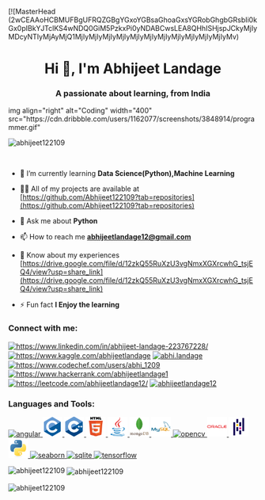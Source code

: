 [![MasterHead
(2wCEAAoHCBMUFBgUFRQZGBgYGxoYGBsaGhoaGxsYGRobGhgbGRsbIi0kGx0pIBkYJTclKS4wNDQ0GiM5PzkxPi0yNDABCwsLEA8QHhISHjspJCkyMjIyMDcyNTIyMjAyMjQ1MjIyMjIyMjIyMjIyMjIyMjIyMjIyMjIyMjIyMjIyMjIyMv)
<h1 align="center">Hi 👋, I'm Abhijeet Landage</h1>
<h3 align="center">A passionate about learning, from India</h3>
img align="right" alt="Coding" width="400" src="https://cdn.dribbble.com/users/1162077/screenshots/3848914/programmer.gif"
<p align="left"> <img src="https://komarev.com/ghpvc/?username=abhijeet122109&label=Profile%20views&color=0e75b6&style=flat" alt="abhijeet122109" /> </p>

<p align="left"> <a href="https://twitter.com/" target="blank"><img src="https://img.shields.io/twitter/follow/?logo=twitter&style=for-the-badge" alt="" /></a> </p>

- 🌱 I’m currently learning **Data Science(Python),Machine Learning**

- 👨‍💻 All of my projects are available at [https://github.com/Abhijeet122109?tab=repositories](https://github.com/Abhijeet122109?tab=repositories)

- 💬 Ask me about **Python**

- 📫 How to reach me **abhijeetlandage12@gmail.com**

- 📄 Know about my experiences [https://drive.google.com/file/d/12zkQ55RuXzU3vgNmxXGXrcwhG_tsjEQ4/view?usp=share_link](https://drive.google.com/file/d/12zkQ55RuXzU3vgNmxXGXrcwhG_tsjEQ4/view?usp=share_link)

- ⚡ Fun fact **I Enjoy the learning**

<h3 align="left">Connect with me:</h3>
<p align="left">
<a href="https://linkedin.com/in/https://www.linkedin.com/in/abhijeet-landage-223767228/" target="blank"><img align="center" src="https://raw.githubusercontent.com/rahuldkjain/github-profile-readme-generator/master/src/images/icons/Social/linked-in-alt.svg" alt="https://www.linkedin.com/in/abhijeet-landage-223767228/" height="30" width="40" /></a>
<a href="https://kaggle.com/https://www.kaggle.com/abhijeetlandage" target="blank"><img align="center" src="https://raw.githubusercontent.com/rahuldkjain/github-profile-readme-generator/master/src/images/icons/Social/kaggle.svg" alt="https://www.kaggle.com/abhijeetlandage" height="30" width="40" /></a>
<a href="https://instagram.com/abhi.landage" target="blank"><img align="center" src="https://raw.githubusercontent.com/rahuldkjain/github-profile-readme-generator/master/src/images/icons/Social/instagram.svg" alt="abhi.landage" height="30" width="40" /></a>
<a href="https://www.codechef.com/users/https://www.codechef.com/users/abhi_1209" target="blank"><img align="center" src="https://cdn.jsdelivr.net/npm/simple-icons@3.1.0/icons/codechef.svg" alt="https://www.codechef.com/users/abhi_1209" height="30" width="40" /></a>
<a href="https://www.hackerrank.com/https://www.hackerrank.com/abhijeetlandage1" target="blank"><img align="center" src="https://raw.githubusercontent.com/rahuldkjain/github-profile-readme-generator/master/src/images/icons/Social/hackerrank.svg" alt="https://www.hackerrank.com/abhijeetlandage1" height="30" width="40" /></a>
<a href="https://www.leetcode.com/https://leetcode.com/abhijeetlandage12/" target="blank"><img align="center" src="https://raw.githubusercontent.com/rahuldkjain/github-profile-readme-generator/master/src/images/icons/Social/leet-code.svg" alt="https://leetcode.com/abhijeetlandage12/" height="30" width="40" /></a>
<a href="https://auth.geeksforgeeks.org/user/abhijeetlandage12" target="blank"><img align="center" src="https://raw.githubusercontent.com/rahuldkjain/github-profile-readme-generator/master/src/images/icons/Social/geeks-for-geeks.svg" alt="abhijeetlandage12" height="30" width="40" /></a>
</p>

<h3 align="left">Languages and Tools:</h3>
<p align="left"> <a href="https://angular.io" target="_blank" rel="noreferrer"> <img src="https://angular.io/assets/images/logos/angular/angular.svg" alt="angular" width="40" height="40"/> </a> <a href="https://www.cprogramming.com/" target="_blank" rel="noreferrer"> <img src="https://raw.githubusercontent.com/devicons/devicon/master/icons/c/c-original.svg" alt="c" width="40" height="40"/> </a> <a href="https://www.w3schools.com/cpp/" target="_blank" rel="noreferrer"> <img src="https://raw.githubusercontent.com/devicons/devicon/master/icons/cplusplus/cplusplus-original.svg" alt="cplusplus" width="40" height="40"/> </a> <a href="https://www.w3.org/html/" target="_blank" rel="noreferrer"> <img src="https://raw.githubusercontent.com/devicons/devicon/master/icons/html5/html5-original-wordmark.svg" alt="html5" width="40" height="40"/> </a> <a href="https://www.java.com" target="_blank" rel="noreferrer"> <img src="https://raw.githubusercontent.com/devicons/devicon/master/icons/java/java-original.svg" alt="java" width="40" height="40"/> </a> <a href="https://www.mongodb.com/" target="_blank" rel="noreferrer"> <img src="https://raw.githubusercontent.com/devicons/devicon/master/icons/mongodb/mongodb-original-wordmark.svg" alt="mongodb" width="40" height="40"/> </a> <a href="https://www.mysql.com/" target="_blank" rel="noreferrer"> <img src="https://raw.githubusercontent.com/devicons/devicon/master/icons/mysql/mysql-original-wordmark.svg" alt="mysql" width="40" height="40"/> </a> <a href="https://opencv.org/" target="_blank" rel="noreferrer"> <img src="https://www.vectorlogo.zone/logos/opencv/opencv-icon.svg" alt="opencv" width="40" height="40"/> </a> <a href="https://www.oracle.com/" target="_blank" rel="noreferrer"> <img src="https://raw.githubusercontent.com/devicons/devicon/master/icons/oracle/oracle-original.svg" alt="oracle" width="40" height="40"/> </a> <a href="https://pandas.pydata.org/" target="_blank" rel="noreferrer"> <img src="https://raw.githubusercontent.com/devicons/devicon/2ae2a900d2f041da66e950e4d48052658d850630/icons/pandas/pandas-original.svg" alt="pandas" width="40" height="40"/> </a> <a href="https://www.python.org" target="_blank" rel="noreferrer"> <img src="https://raw.githubusercontent.com/devicons/devicon/master/icons/python/python-original.svg" alt="python" width="40" height="40"/> </a> <a href="https://seaborn.pydata.org/" target="_blank" rel="noreferrer"> <img src="https://seaborn.pydata.org/_images/logo-mark-lightbg.svg" alt="seaborn" width="40" height="40"/> </a> <a href="https://www.sqlite.org/" target="_blank" rel="noreferrer"> <img src="https://www.vectorlogo.zone/logos/sqlite/sqlite-icon.svg" alt="sqlite" width="40" height="40"/> </a> <a href="https://www.tensorflow.org" target="_blank" rel="noreferrer"> <img src="https://www.vectorlogo.zone/logos/tensorflow/tensorflow-icon.svg" alt="tensorflow" width="40" height="40"/> </a> </p>

<p><img align="left" src="https://github-readme-stats.vercel.app/api/top-langs?username=abhijeet122109&show_icons=true&locale=en&layout=compact" alt="abhijeet122109" /></p>

<p>&nbsp;<img align="center" src="https://github-readme-stats.vercel.app/api?username=abhijeet122109&show_icons=true&locale=en" alt="abhijeet122109" /></p>

<p><img align="center" src="https://github-readme-streak-stats.herokuapp.com/?user=abhijeet122109&" alt="abhijeet122109" /></p>
